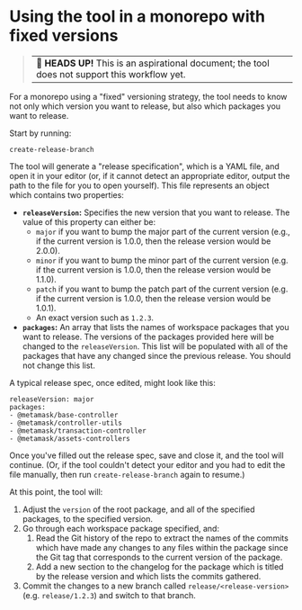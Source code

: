 # Using the tool in a monorepo with fixed versions

> <table><tr><td><b>👋 HEADS UP!</b> This is an aspirational document; the tool does not support this workflow yet.</td></tr></table>

For a monorepo using a "fixed" versioning strategy, the tool needs to know not only which version you want to release, but also which packages you want to release.

Start by running:

```
create-release-branch
```

The tool will generate a "release specification", which is a YAML file, and open it in your editor (or, if it cannot detect an appropriate editor, output the path to the file for you to open yourself). This file represents an object which contains two properties:

- **`releaseVersion`:** Specifies the new version that you want to release. The value of this property can either be:
  - `major` if you want to bump the major part of the current version (e.g., if the current version is 1.0.0, then the release version would be 2.0.0).
  - `minor` if you want to bump the minor part of the current version (e.g. if the current version is 1.0.0, then the release version would be 1.1.0).
  - `patch` if you want to bump the patch part of the current version (e.g. if the current version is 1.0.0, then the release version would be 1.0.1).
  - An exact version such as `1.2.3`.
- **`packages`:** An array that lists the names of workspace packages that you want to release. The versions of the packages provided here will be changed to the `releaseVersion`. This list will be populated with all of the packages that have any changed since the previous release. You should not change this list.

A typical release spec, once edited, might look like this:

```
releaseVersion: major
packages:
- @metamask/base-controller
- @metamask/controller-utils
- @metamask/transaction-controller
- @metamask/assets-controllers
```

Once you've filled out the release spec, save and close it, and the tool will continue. (Or, if the tool couldn't detect your editor and you had to edit the file manually, then run `create-release-branch` again to resume.)

At this point, the tool will:

1. Adjust the `version` of the root package, and all of the specified packages, to the specified version.
2. Go through each workspace package specified, and:
   1. Read the Git history of the repo to extract the names of the commits which have made any changes to any files within the package since the Git tag that corresponds to the current version of the package.
   2. Add a new section to the changelog for the package which is titled by the release version and which lists the commits gathered.
3. Commit the changes to a new branch called `release/<release-version>` (e.g. `release/1.2.3`) and switch to that branch.

